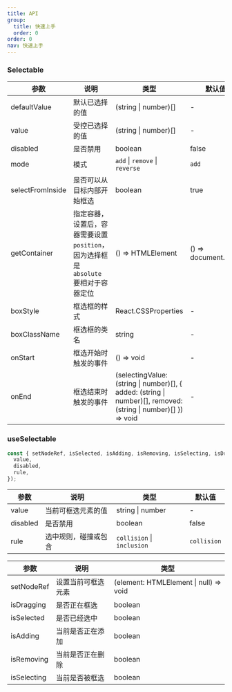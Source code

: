 ```yaml
---
title: API
group:
  title: 快速上手
  order: 0
order: 0
nav: 快速上手
---
```


### Selectable

| 参数             | 说明                                                                                | 类型                                                                                                           | 默认值              |
| ---------------- | ----------------------------------------------------------------------------------- | -------------------------------------------------------------------------------------------------------------- | ------------------- |
| defaultValue     | 默认已选择的值                                                                      | (string \| number)[]                                                                                           | -                   |
| value            | 受控已选择的值                                                                      | (string \| number)[]                                                                                           | -                   |
| disabled         | 是否禁用                                                                            | boolean                                                                                                        | false               |
| mode             | 模式                                                                                | `add` \| `remove` \| `reverse`                                                                                 | `add`               |
| selectFromInside | 是否可以从目标内部开始框选                                                          | boolean                                                                                                        | true                |
| getContainer     | 指定容器，设置后，容器需要设置 `position`，因为选择框是 `absolute` 要相对于容器定位 | () => HTMLElement                                                                                              | () => document.body |
| boxStyle         | 框选框的样式                                                                        | React.CSSProperties                                                                                            | -                   |
| boxClassName     | 框选框的类名                                                                        | string                                                                                                         | -                   |
| onStart          | 框选开始时触发的事件                                                                | () => void                                                                                                     | -                   |
| onEnd            | 框选结束时触发的事件                                                                | (selectingValue: (string \| number)[], { added: (string \| number)[], removed: (string \| number)[] }) => void | -                   |

### useSelectable

```typescript
const { setNodeRef, isSelected, isAdding, isRemoving, isSelecting, isDragging } = useSelectable({
  value,
  disabled,
  rule,
});
```

| 参数     | 说明                 | 类型                       | 默认值      |
| -------- | -------------------- | -------------------------- | ----------- |
| value    | 当前可框选元素的值   | string \| number           | -           |
| disabled | 是否禁用             | boolean                    | false       |
| rule     | 选中规则，碰撞或包含 | `collision` \| `inclusion` | `collision` |

| 参数        | 说明               | 类型                                   |
| ----------- | ------------------ | -------------------------------------- |
| setNodeRef  | 设置当前可框选元素 | (element: HTMLElement \| null) => void |
| isDragging  | 是否正在框选       | boolean                                |
| isSelected  | 是否已经选中       | boolean                                |
| isAdding    | 当前是否正在添加   | boolean                                |
| isRemoving  | 当前是否正在删除   | boolean                                |
| isSelecting | 当前是否被框选     | boolean                                |
